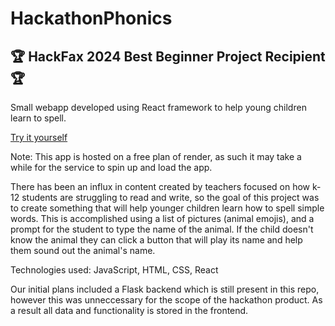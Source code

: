 # HackathonPhonics

## 🏆 HackFax 2024 Best Beginner Project Recipient 🏆

Small webapp developed using React framework to help young children learn to spell. 

[Try it yourself](https://hackaphonics.onrender.com)

Note: This app is hosted on a free plan of render, as such it may take a while for the service to spin up and load the app.

There has been an influx in content created by teachers focused on how k-12 students are struggling to read and write, so the goal of this project was to create something that will help younger children learn how to spell simple words.
This is accomplished using a list of pictures (animal emojis), and a prompt for the student to type the name of the animal. If the child doesn't know the animal they can click a button that will play its name and help them sound out the animal's name.

Technologies used: JavaScript, HTML, CSS, React

Our initial plans included a Flask backend which is still present in this repo, however this was unneccessary for the scope of the hackathon product. As a result all data and functionality is stored in the frontend.
